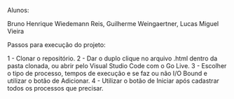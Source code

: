 Alunos: 

Bruno Henrique Wiedemann Reis,
Guilherme Weingaertner,
Lucas Miguel Vieira

Passos para execução do projeto:

1 - Clonar o repositório.
2 - Dar o duplo clique no arquivo .html dentro da pasta clonada, ou abrir pelo Visual Studio Code com o Go Live.
3 - Escolher o tipo de processo, tempos de execução e se faz ou não I/O Bound e utilizar o botão de Adicionar.
4 - Utilizar o botão de Iniciar após cadastrar todos os processos que precisar.